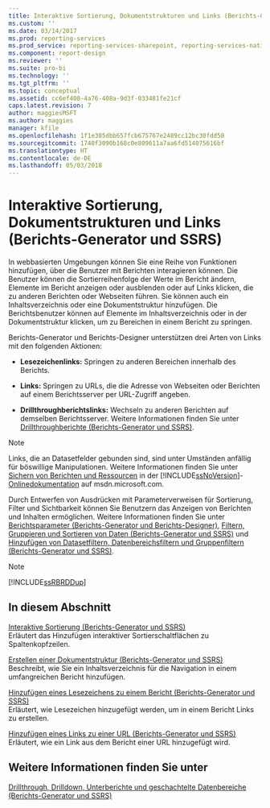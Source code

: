 ```yaml
---
title: Interaktive Sortierung, Dokumentstrukturen und Links (Berichts-Generator und SSRS) | Microsoft-Dokumentation
ms.custom: ''
ms.date: 03/14/2017
ms.prod: reporting-services
ms.prod_service: reporting-services-sharepoint, reporting-services-native
ms.component: report-design
ms.reviewer: ''
ms.suite: pro-bi
ms.technology: ''
ms.tgt_pltfrm: ''
ms.topic: conceptual
ms.assetid: cc6ef408-4a76-408a-9d3f-033481fe21cf
caps.latest.revision: 7
author: maggiesMSFT
ms.author: maggies
manager: kfile
ms.openlocfilehash: 1f1e305dbb657fcb675767e2489cc12bc30fdd50
ms.sourcegitcommit: 1740f3090b168c0e809611a7aa6fd514075616bf
ms.translationtype: HT
ms.contentlocale: de-DE
ms.lasthandoff: 05/03/2018
---
```

# <a name="interactive-sort-document-maps-and-links-report-builder-and-ssrs"></a>Interaktive Sortierung, Dokumentstrukturen und Links (Berichts-Generator und SSRS)
  In webbasierten Umgebungen können Sie eine Reihe von Funktionen hinzufügen, über die Benutzer mit Berichten interagieren können. Die Benutzer können die Sortierreihenfolge der Werte im Bericht ändern, Elemente im Bericht anzeigen oder ausblenden oder auf Links klicken, die zu anderen Berichten oder Webseiten führen. Sie können auch ein Inhaltsverzeichnis oder eine Dokumentstruktur hinzufügen. Die Berichtsbenutzer können auf Elemente im Inhaltsverzeichnis oder in der Dokumentstruktur klicken, um zu Bereichen in einem Bericht zu springen.  
  
 Berichts-Generator und Berichts-Designer unterstützen drei Arten von Links mit den folgenden Aktionen:  
  
-   **Lesezeichenlinks:** Springen zu anderen Bereichen innerhalb des Berichts.  
  
-   **Links:** Springen zu URLs, die die Adresse von Webseiten oder Berichten auf einem Berichtsserver per URL-Zugriff angeben.  
  
-   **Drillthroughberichtslinks:** Wechseln zu anderen Berichten auf demselben Berichtsserver. Weitere Informationen finden Sie unter [Drillthroughberichte (Berichts-Generator und SSRS)](../../reporting-services/report-design/drillthrough-reports-report-builder-and-ssrs.md).  
  
> [!NOTE]  
>  Links, die an Datasetfelder gebunden sind, sind unter Umständen anfällig für böswillige Manipulationen. Weitere Informationen finden Sie unter [Sichern von Berichten und Ressourcen](../../reporting-services/security/secure-reports-and-resources.md) in der [!INCLUDE[ssNoVersion](../../includes/ssnoversion-md.md)]-[Onlinedokumentation](http://go.microsoft.com/fwlink/?LinkId=154888) auf msdn.microsoft.com.  
  
 Durch Entwerfen von Ausdrücken mit Parameterverweisen für Sortierung, Filter und Sichtbarkeit können Sie Benutzern das Anzeigen von Berichten und Inhalten ermöglichen. Weitere Informationen finden Sie unter [Berichtsparameter (Berichts-Generator und Berichts-Designer)](../../reporting-services/report-design/report-parameters-report-builder-and-report-designer.md), [Filtern, Gruppieren und Sortieren von Daten (Berichts-Generator und SSRS)](../../reporting-services/report-design/filter-group-and-sort-data-report-builder-and-ssrs.md) und [Hinzufügen von Datasetfiltern, Datenbereichsfiltern und Gruppenfiltern (Berichts-Generator und SSRS)](../../reporting-services/report-design/add-dataset-filters-data-region-filters-and-group-filters.md).  
  
> [!NOTE]  
>  [!INCLUDE[ssRBRDDup](../../includes/ssrbrddup-md.md)]  
  
## <a name="in-this-section"></a>In diesem Abschnitt  
 [Interaktive Sortierung &#40;Berichts-Generator und SSRS&#41;](../../reporting-services/report-design/interactive-sort-report-builder-and-ssrs.md)  
 Erläutert das Hinzufügen interaktiver Sortierschaltflächen zu Spaltenkopfzeilen.  
  
 [Erstellen einer Dokumentstruktur &#40;Berichts-Generator und SSRS&#41;](../../reporting-services/report-design/create-a-document-map-report-builder-and-ssrs.md)  
 Beschreibt, wie Sie ein Inhaltsverzeichnis für die Navigation in einem umfangreichen Bericht hinzufügen.  
  
 [Hinzufügen eines Lesezeichens zu einem Bericht &#40;Berichts-Generator und SSRS&#41;](../../reporting-services/report-design/add-a-bookmark-to-a-report-report-builder-and-ssrs.md)  
 Erläutert, wie Lesezeichen hinzugefügt werden, um in einem Bericht Links zu erstellen.  
  
 [Hinzufügen eines Links zu einer URL &#40;Berichts-Generator und SSRS&#41;](../../reporting-services/report-design/add-a-hyperlink-to-a-url-report-builder-and-ssrs.md)  
 Erläutert, wie ein Link aus dem Bericht einer URL hinzugefügt wird.  
  
## <a name="see-also"></a>Weitere Informationen finden Sie unter  
 [Drillthrough, Drilldown, Unterberichte und geschachtelte Datenbereiche &#40;Berichts-Generator und SSRS&#41;](../../reporting-services/report-design/drillthrough-drilldown-subreports-and-nested-data-regions.md)  
  
  
